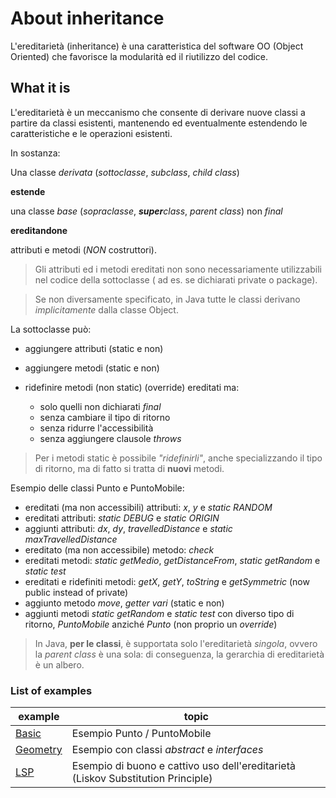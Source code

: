 # About inheritance
L'ereditarietà (inheritance) è una caratteristica del software OO (Object Oriented) che favorisce la modularità ed il riutilizzo del codice.
## What it is
L'ereditarietà è un meccanismo che consente di derivare nuove classi a partire da classi esistenti, mantenendo ed eventualmente estendendo le caratteristiche e le operazioni esistenti.

In sostanza:

Una classe *derivata* (*sottoclasse*, *subclass*, *child class*)

**estende**

una classe *base* (*sopraclasse*, ***super**class*, *parent class*) non *final*

**ereditandone**

attributi e metodi (*NON* costruttori).

>Gli attributi ed i metodi ereditati non sono necessariamente utilizzabili nel codice della sottoclasse ( ad es. se dichiarati private o package).

>Se non diversamente specificato, in Java tutte le classi derivano *implicitamente* dalla classe Object.

La sottoclasse può:

* aggiungere attributi (static e non)
* aggiungere metodi (static e non)
* ridefinire metodi (non static) (override) ereditati ma:

  * solo quelli non dichiarati *final*
  * senza cambiare il tipo di ritorno
  * senza ridurre l'accessibilità
  * senza aggiungere clausole *throws*
>Per i metodi static è possibile *"ridefinirli"*, anche specializzando il tipo di ritorno, ma di fatto si tratta di **nuovi** metodi.

Esempio delle classi Punto e PuntoMobile:

* ereditati (ma non accessibili) attributi: *x*, *y* e *static RANDOM*
* ereditati attributi: *static DEBUG* e *static ORIGIN*
* aggiunti attributi: *dx*, *dy*, *travelledDistance* e *static maxTravelledDistance*
* ereditato (ma non accessibile) metodo: *check*
* ereditati metodi: *static getMedio*, *getDistanceFrom*, *static getRandom* e *static test*
* ereditati e ridefiniti metodi: *getX*, *getY*, *toString* e *getSymmetric* (now public instead of private)
* aggiunto metodo *move*, *getter vari* (static e non)
* aggiunti metodi *static getRandom* e *static test* con diverso tipo di ritorno, *PuntoMobile* anziché *Punto* (non proprio un *override*)

>In Java, **per le classi**, è supportata solo l'ereditarietà *singola*, ovvero la *parent class* è una sola: di conseguenza, la gerarchia di ereditarietà è un albero.

### List of examples
| example              | topic                                                                            |
| -------------------- | -------------------------------------------------------------------------------- |
| [Basic](Basic)       | Esempio Punto / PuntoMobile                                                      |
| [Geometry](Geometry) | Esempio con classi *abstract* e *interfaces*                                     |
| [LSP](LSP)           | Esempio di buono e cattivo uso dell'ereditarietà (Liskov Substitution Principle) |

